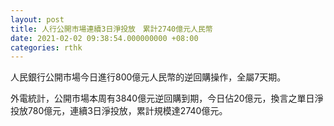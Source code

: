 ```yaml
---
layout: post
title: 人行公開市場連續3日淨投放　累計2740億元人民幣
date: 2021-02-02 09:38:54.000000000 +08:00
categories: rthk
---
```


人民銀行公開市場今日進行800億元人民幣的逆回購操作，全屬7天期。

外電統計，公開市場本周有3840億元逆回購到期，今日佔20億元，換言之單日淨投放780億元，連續3日淨投放，累計規模達2740億元。
